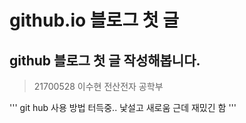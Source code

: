 # github.io 블로그 첫 글

## github 블로그 첫 글 작성해봅니다.

> 21700528 이수현
> 전산전자 공학부

'''
git hub 사용 방법 터득중..
낯설고 새로움
근데 재밌긴 함
'''
